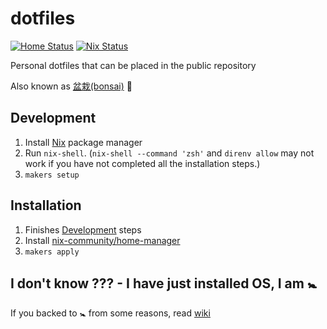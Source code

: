 # dotfiles

[![Home Status](https://github.com/kachick/dotfiles/actions/workflows/ci-home.yml/badge.svg?branch=main)](https://github.com/kachick/dotfiles/actions/workflows/ci-home.yml?query=branch%3Amain+)
[![Nix Status](https://github.com/kachick/dotfiles/actions/workflows/ci-nix.yml/badge.svg?branch=main)](https://github.com/kachick/dotfiles/actions/workflows/ci-nix.yml?query=branch%3Amain+)

Personal dotfiles that can be placed in the public repository

Also known as [盆栽(bonsai)](https://en.wikipedia.org/wiki/Bonsai) 🌳

## Development

1. Install [Nix](https://nixos.org/) package manager
1. Run `nix-shell`. (`nix-shell --command 'zsh'` and `direnv allow` may not work if you have not completed all the installation steps.)
1. `makers setup`

## Installation

1. Finishes [Development](#development) steps
1. Install [nix-community/home-manager](https://github.com/nix-community/home-manager)
1. `makers apply`

## I don't know ??? - I have just installed OS, I am 🚼

If you backed to 🚼 from some reasons, read [wiki](https://github.com/kachick/dotfiles/wiki)
